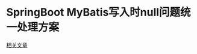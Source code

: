 # SpringBoot MyBatis写入时null问题统一处理方案

[相关文章](http://www.zhyea.com/2020/10/05/springboot-basic-11-mybatis-null.html)

